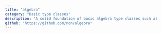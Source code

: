 ```yaml
---
title: "algebra"
category: "Basic type classes"
description: "A solid foundation of basic algebra type classes such as groups and rings aiming to serve as a consistent foundation for multiple libraries."
github: "https://github.com/non/algebra"
---
```

